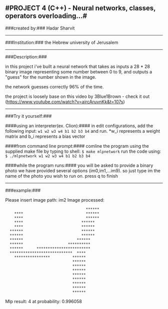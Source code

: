 #PROJECT 4 (C++) - Neural networks, classes, operators overloading...#
-------------------------------------------------------------------------------

###created by:###
Hadar Sharvit

-------------------------------------------------------------------------------

###Institution:###
the Hebrew university of Jerusalem

-------------------------------------------------------------------------------

###Description:###

in this project i've built a neural network that takes as inputs a
28 * 28 binary image representing some number between 0 to 9,
and outputs a "guess" for the number shown in the image.

the network guesses correctly 96% of the time.

the project is loosely base on this video by 3Blue1Brown - check it out
(https://www.youtube.com/watch?v=aircAruvnKk&t=107s)

-------------------------------------------------------------------------------

###Try it yourself:###

####using an interpreter(ex. Clion):####
  in edit configurations, add the following input: `w1 w2 w3 w4 b1 b2 b3 b4`
  and run.
  *w_i represents a weight matrix and b_i represents a bias vector

####from command line prompt:####
  comline the program using the supplied make file by typing to shell:
  `$ make mlpnetwork`
  run the code using:
  `$ ./mlpnetwork w1 w2 w3 w4 b1 b2 b3 b4`

####while the program runs:####
  you will be asked to provide a binary photo
  we have provided several options (im0,im1,...im9). so just type im the name of
  the photo you wish to run on.
  press q to finish
  
  -------------------------------------------------------------------------------
###example:###
  
Please insert image path:
im2
Image processed:
                                                        
                                                        
                                                        
                                                        
                                                        
                                        ******          
        ****                            ******          
        ****                            ******          
        ****                          ******            
        ****                          ******            
      ******                          ******            
      ******                          ******            
      ******                        ******              
      ******                    **********              
      ******      ************************              
      ****************************  ****                
        ****************          ******                
                                  ******                
                                  ******                
                                  ******                
                                  ******                
                                  ******                
                                  ******                
                                  ******                
                                  ******                
                                                        
                                                        
                                                        

Mlp result: 4 at probability: 0.996058

